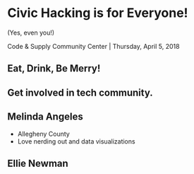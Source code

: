 <!-- .slide: data-state="normal" id="title" data-menu-title="Title" -->
# Civic Hacking is for Everyone!
(Yes, even you!)

Code & Supply Community Center | Thursday, April 5, 2018


<!-- .slide: data-state="normal" id="Logistics & Credits" data-menu-title="Before we begin..."-->

## Eat, Drink, Be Merry!
## Get involved in tech community.


<!-- .slide: data-state="normal" id="Introductions" data-menu-title="Introductions" -->
## Melinda Angeles
* Allegheny County
* Love nerding out and data visualizations

## Ellie Newman
